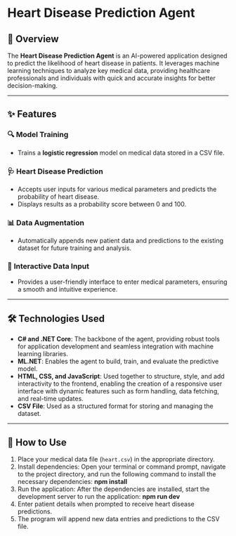 # Heart Disease Prediction Agent  

## 📖 Overview  
The **Heart Disease Prediction Agent** is an AI-powered application designed to predict the likelihood of heart disease in patients. It leverages machine learning techniques to analyze key medical data, providing healthcare professionals and individuals with quick and accurate insights for better decision-making.  

---

## ✨ Features  

### 🔍 **Model Training**  
- Trains a **logistic regression** model on medical data stored in a CSV file.  

### 🩺 **Heart Disease Prediction**  
- Accepts user inputs for various medical parameters and predicts the probability of heart disease.  
- Displays results as a probability score between 0 and 100.

### 📊 **Data Augmentation**  
- Automatically appends new patient data and predictions to the existing dataset for future training and analysis.  

### 🤖 **Interactive Data Input**  
- Provides a user-friendly interface to enter medical parameters, ensuring a smooth and intuitive experience.  

---

## 🛠️ Technologies Used 

- **C# and .NET Core**: The backbone of the agent, providing robust tools for application development and seamless integration with machine learning libraries.  
- **ML.NET**: Enables the agent to build, train, and evaluate the predictive model.  
- **HTML, CSS, and JavaScript**: Used together to structure, style, and add interactivity to the frontend, enabling the creation of a responsive user interface with dynamic features such as form handling, data fetching, and real-time updates.
- **CSV File**: Used as a structured format for storing and managing the dataset.  
---

## 🚀 How to Use  

1. Place your medical data file (`heart.csv`) in the appropriate directory.  
2. Install dependencies: Open your terminal or command prompt, navigate to the project directory, and run the following command to install the necessary dependencies: **npm install**
3. Run the application: After the dependencies are installed, start the development server to run the application: **npm run dev**
4. Enter patient details when prompted to receive heart disease predictions.  
5. The program will append new data entries and predictions to the CSV file.  
